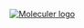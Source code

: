 [![Moleculer logo](http://moleculer.services/images/banner.png)](https://github.com/moleculerjs/moleculer)
